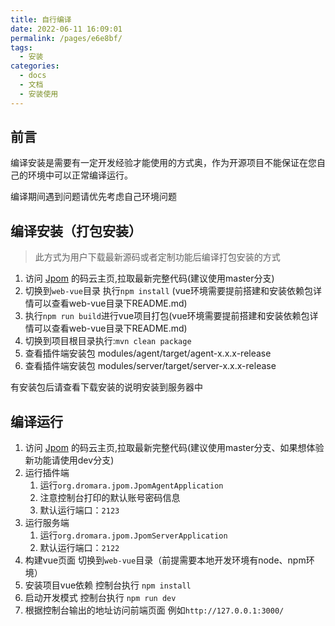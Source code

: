 ```yaml
---
title: 自行编译
date: 2022-06-11 16:09:01
permalink: /pages/e6e8bf/
tags: 
  - 安装
categories: 
  - docs
  - 文档
  - 安装使用
---
```


## 前言

编译安装是需要有一定开发经验才能使用的方式奥，作为开源项目不能保证在您自己的环境中可以正常编译运行。

编译期间遇到问题请优先考虑自己环境问题

## 编译安装（打包安装）

> 此方式为用户下载最新源码或者定制功能后编译打包安装的方式

1. 访问 [Jpom](https://gitee.com/dromara/Jpom) 的码云主页,拉取最新完整代码(建议使用master分支)
2. 切换到`web-vue`目录 执行`npm install` (vue环境需要提前搭建和安装依赖包详情可以查看web-vue目录下README.md)
3. 执行`npm run build`进行vue项目打包(vue环境需要提前搭建和安装依赖包详情可以查看web-vue目录下README.md)
4. 切换到项目根目录执行:`mvn clean package`
5. 查看插件端安装包 modules/agent/target/agent-x.x.x-release
6. 查看插件端安装包 modules/server/target/server-x.x.x-release

有安装包后请查看下载安装的说明安装到服务器中

## 编译运行

1. 访问 [Jpom](https://gitee.com/dromara/Jpom) 的码云主页,拉取最新完整代码(建议使用master分支、如果想体验新功能请使用dev分支)
2. 运行插件端
    1. 运行`org.dromara.jpom.JpomAgentApplication`
    2. 注意控制台打印的默认账号密码信息
    3. 默认运行端口：`2123`
3. 运行服务端
    1. 运行`org.dromara.jpom.JpomServerApplication`
    2. 默认运行端口：`2122`
4. 构建vue页面 切换到`web-vue`目录（前提需要本地开发环境有node、npm环境）
5. 安装项目vue依赖 控制台执行 `npm install`
6. 启动开发模式 控制台执行 `npm run dev`
7. 根据控制台输出的地址访问前端页面 例如`http://127.0.0.1:3000/`

